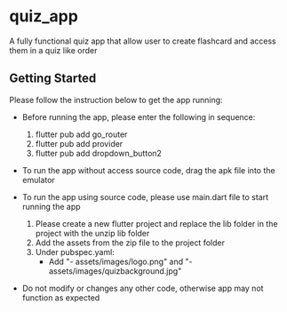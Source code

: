 # quiz_app

A fully functional quiz app that allow user to create flashcard and access them in a quiz like order

## Getting Started

Please follow the instruction below to get the app running:

- Before running the app, please enter the following in sequence:
    1) flutter pub add go_router
    2) flutter pub add provider
    3) flutter pub add dropdown_button2

- To run the app without access source code, drag the apk file into the emulator 

- To run the app using source code, please use main.dart file to start running the app
    1) Please create a new flutter project and replace the lib folder in the project with the unzip lib folder
    2) Add the assets from the zip file to the project folder
    3) Under pubspec.yaml:
        - Add "- assets/images/logo.png" and "- assets/images/quizbackground.jpg"

- Do not modify or changes any other code, otherwise app may not function as expected

